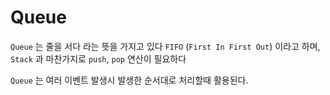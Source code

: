 # Queue

`Queue` 는 줄을 서다 라는 뜻을 가지고 있다
`FIFO` (`First In First Out`) 이라고 하며, `Stack` 과 마찬가지로 `push`, `pop` 연산이 필요하다

`Queue` 는 여러 이벤트 발생시 발생한 순서대로 처리할때 활용된다.
